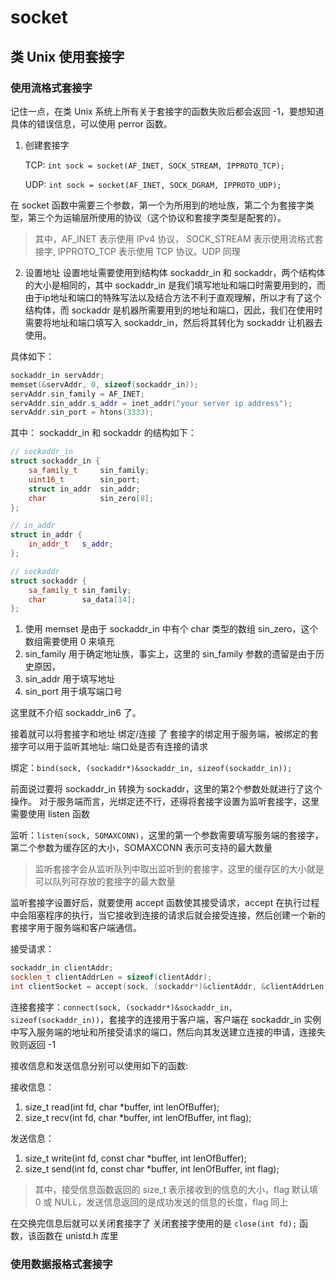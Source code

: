 # socket
## 类 Unix 使用套接字
### 使用流格式套接字
记住一点，在类 Unix 系统上所有关于套接字的函数失败后都会返回 -1，要想知道具体的错误信息，可以使用 perror 函数。
1. 创建套接字
    
    TCP: `int sock = socket(AF_INET, SOCK_STREAM, IPPROTO_TCP);`
    
    UDP: `int sock = socket(AF_INET, SOCK_DGRAM, IPPROTO_UDP);`

在 socket 函数中需要三个参数，第一个为所用到的地址族，第二个为套接字类型，第三个为运输层所使用的协议（这个协议和套接字类型是配套的）。
> 其中，AF_INET 表示使用 IPv4 协议， SOCK_STREAM 表示使用流格式套接字, IPPROTO_TCP 表示使用 TCP 协议。UDP 同理

2. 设置地址
设置地址需要使用到结构体 sockaddr_in 和 sockaddr，两个结构体的大小是相同的，其中 sockaddr_in 是我们填写地址和端口时需要用到的，而由于ip地址和端口的特殊写法以及结合方法不利于直观理解，所以才有了这个结构体，而 sockaddr 是机器所需要用到的地址和端口，因此，我们在使用时需要将地址和端口填写入 sockaddr_in，然后将其转化为 sockaddr 让机器去使用。

具体如下：
```cpp
sockaddr_in servAddr;
memset(&servAddr, 0, sizeof(sockaddr_in));
servAddr.sin_family = AF_INET;
servAddr.sin_addr.s_addr = inet_addr("your server ip address");
servAddr.sin_port = htons(3333);
```
其中：
sockaddr_in 和 sockaddr 的结构如下：
```cpp
// sockaddr_in
struct sockaddr_in {
    sa_family_t     sin_family;
    uint16_t        sin_port;
    struct in_addr  sin_addr;
    char            sin_zero[8];
};

// in_addr
struct in_addr {
    in_addr_t   s_addr;
};

// sockaddr
struct sockaddr {
    sa_family_t sin_family;
    char        sa_data[14];
};
```

1. 使用 memset 是由于 sockaddr_in 中有个 char 类型的数组 sin_zero，这个数组需要使用 0 来填充
2. sin_family 用于确定地址族，事实上，这里的 sin_family 参数的遗留是由于历史原因，
3. sin_addr 用于填写地址
4. sin_port 用于填写端口号

这里就不介绍 sockaddr_in6 了。

接着就可以将套接字和地址 绑定/连接 了
套接字的绑定用于服务端，被绑定的套接字可以用于监听其地址: 端口处是否有连接的请求

绑定：`bind(sock, (sockaddr*)&sockaddr_in, sizeof(sockaddr_in));`

前面说过要将 sockaddr_in 转换为 sockaddr，这里的第2个参数处就进行了这个操作。
对于服务端而言，光绑定还不行，还得将套接字设置为监听套接字，这里需要使用 listen 函数

监听：`listen(sock, SOMAXCONN)`，这里的第一个参数需要填写服务端的套接字，第二个参数为缓存区的大小，SOMAXCONN 表示可支持的最大数量

> 监听套接字会从监听队列中取出监听到的套接字，这里的缓存区的大小就是可以队列可存放的套接字的最大数量 

监听套接字设置好后，就要使用 accept 函数使其接受请求，accept 在执行过程中会阻塞程序的执行，当它接收到连接的请求后就会接受连接，然后创建一个新的套接字用于服务端和客户端通信。

接受请求：
```cpp
sockaddr_in clientAddr;
socklen_t clientAddrLen = sizeof(clientAddr);
int clientSocket = accept(sock, (sockaddr*)&clientAddr, &clientAddrLen);
```

连接套接字：`connect(sock, (sockaddr*)&sockaddr_in, sizeof(sockaddr_in))`，套接字的连接用于客户端，客户端在 sockaddr_in 实例中写入服务端的地址和所接受请求的端口，然后向其发送建立连接的申请，连接失败则返回 -1

接收信息和发送信息分别可以使用如下的函数:

接收信息：

1. size_t read(int fd, char *buffer, int lenOfBuffer);
2. size_t recv(int fd, char *buffer, int lenOfBuffer, int flag);

发送信息：

1. size_t write(int fd, const char *buffer, int lenOfBuffer);
2. size_t send(int fd, const char *buffer, int lenOfBuffer, int flag);

> 其中，接受信息函数返回的 size_t 表示接收到的信息的大小，flag 默认填 0 或 NULL，发送信息返回的是成功发送的信息的长度，flag 同上

在交换完信息后就可以关闭套接字了
关闭套接字使用的是 `close(int fd);` 函数，该函数在 unistd.h 库里

### 使用数据报格式套接字
